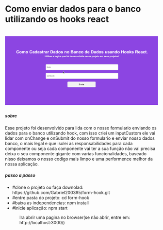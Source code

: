 <html>
<body>
    <h1>Como enviar dados para o banco utilizando os hooks react<h1> 
        <img src="/public/images/form-tela.gif" /> 
    <br />
         <h5>sobre</h5>
          <div>
            <p>Esse projeto foi desenvolvido para lida com o nosso formulario enviando os dados para o banco utilizando hook,
            com isso criei um inputCustom ele vai lidar com onChange e onSubmit do nosso formulario e enviar nosso dados banco, o mais legal e 
            que isolei as responsabilidades para  cada componente ou seja cada componente vai ter a sua função não vai precisa deixa o seu
            componente gigante com varias funcionalidades, baseado nisso deixamos o nosso codigo mais limpo e uma performence melhor da nossa aplicação.     
            </p>  
          </div>    
         <h5>passo a passo</h5>
      <ul>
         <li>#clone o projeto ou faça downolad: https://github.com/Gabriel200395/form-hook.git </li>
         <li>#entre pasta do projeto: cd form-hook </li>
         <li>#baixa as independencias: npm install</li>
         <li>#inicie aplicação: npm start</li>
      <ul>
       <p>Ira abrir uma pagina no browser(se não abrir, entre em: http://localhost:3000/)</p>
</body>  
</html>

